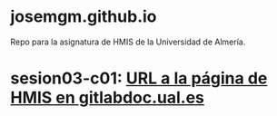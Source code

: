 # josemgm.github.io
Repo para la asignatura de HMIS de la Universidad de Almería.

# sesion03-c01: [URL a la página de HMIS en gitlabdoc.ual.es](http://gitlabdoc.ual.es/root/hmis2017.git)